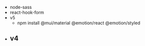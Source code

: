 - node-sass
- react-hook-form
- v5
  - npm install @mui/material @emotion/react @emotion/styled
- v4
  -
